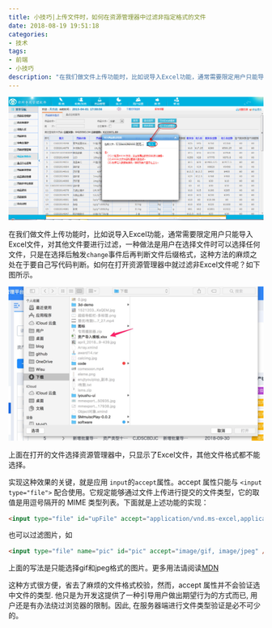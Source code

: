```yaml
---
title: 小技巧|上传文件时，如何在资源管理器中过滤非指定格式的文件
date: 2018-08-19 19:51:18
categories:
- 技术
tags:
- 前端
- 小技巧
description: "在我们做文件上传功能时，比如说导入Excel功能，通常需要限定用户只能导入Excel文件，对其他文件要进行过滤，一种做法是用户在选择文件时可以选择任何文件，只是在选择后出发`change`事件后再判断文件后缀格式，这是一种不太优雅的方式。"
---
```

![](https://raw.githubusercontent.com/dunizb/cloudimg/master/iPic/-%E5%A4%B4%E5%9B%BE-%E5%B0%8F%E6%8A%80%E5%B7%A7-%E4%B8%8A%E4%BC%A0%E6%96%87%E4%BB%B6%E6%97%B6%EF%BC%8C%E5%A6%82%E4%BD%95%E5%9C%A8%E8%B5%84%E6%BA%90%E7%AE%A1%E7%90%86%E5%99%A8%E4%B8%AD%E8%BF%87%E6%BB%A4%E9%9D%9E%E6%8C%87%E5%AE%9A%E6%A0%BC%E5%BC%8F%E7%9A%84%E6%96%87%E4%BB%B6.jpg)

在我们做文件上传功能时，比如说导入Excel功能，通常需要限定用户只能导入Excel文件，对其他文件要进行过滤，一种做法是用户在选择文件时可以选择任何文件，只是在选择后触发`change`事件后再判断文件后缀格式，这种方法的麻烦之处在于要自己写代码判断。如何在打开资源管理器中就过滤非Excel文件呢？如下图所示。
<!-- more -->
![](https://raw.githubusercontent.com/dunizb/cloudimg/master/iPic/%E5%B0%8F%E6%8A%80%E5%B7%A7-%E4%B8%8A%E4%BC%A0%E6%96%87%E4%BB%B6%E6%97%B6%EF%BC%8C%E5%A6%82%E4%BD%95%E5%9C%A8%E8%B5%84%E6%BA%90%E7%AE%A1%E7%90%86%E5%99%A8%E4%B8%AD%E8%BF%87%E6%BB%A4%E9%9D%9E%E6%8C%87%E5%AE%9A%E6%A0%BC%E5%BC%8F%E7%9A%84%E6%96%87%E4%BB%B6.jpg)

上面在打开的文件选择资源管理器中，只显示了Excel文件，其他文件格式都不能选择。

实现这种效果的关键，就是应用 `input`的`accept`属性。accept 属性只能与 `<input type="file">` 配合使用。它规定能够通过文件上传进行提交的文件类型，它的取值是用逗号隔开的 MIME 类型列表。下面就是上述功能的实现：

```html
<input type="file" id="upFile" accept="application/vnd.ms-excel,application/vnd.openxmlformats-officedocument.spreadsheetml.sheet">
```

也可以过滤图片，如

```html
<input type="file" name="pic" id="pic" accept="image/gif, image/jpeg" />
```

上面的写法是只能选择gif和jpeg格式的图片。更多用法请阅读[MDN](https://developer.mozilla.org/zh-CN/docs/Web/HTML/Element/Input/file)

这种方式很方便，省去了麻烦的文件格式校验，然而，accept 属性并不会验证选中文件的类型. 他只是为开发这提供了一种引导用户做出期望行为的方式而已, 用户还是有办法绕过浏览器的限制。因此, 在服务器端进行文件类型验证是必不可少的。